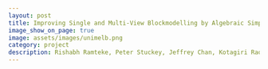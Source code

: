 ```yaml
---
layout: post
title: Improving Single and Multi-View Blockmodelling by Algebraic Simplification
image_show_on_page: true
image: assets/images/unimelb.png
category: project
description: Rishabh Ramteke, Peter Stuckey, Jeffrey Chan, Kotagiri Rao, James Bailey, Christopher Leckie ; International Joint Conference on Neural Networks (IJCNN) 2020 IEEE WCCI, Glasgow (UK)
---
```

